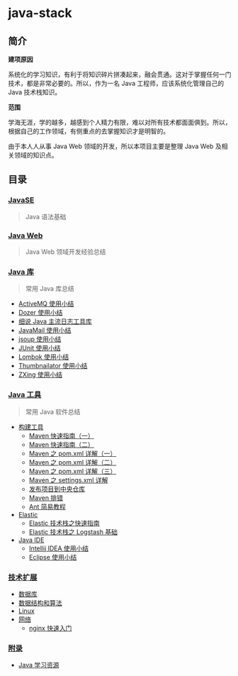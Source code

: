# java-stack

## 简介

**建项原因**

系统化的学习知识，有利于将知识碎片拼凑起来，融会贯通。这对于掌握任何一门技术，都是非常必要的。所以，作为一名 Java 工程师，应该系统化管理自己的 Java 技术栈知识。

**范围**

学海无涯，学的越多，越感到个人精力有限，难以对所有技术都面面俱到。所以，根据自己的工作领域，有侧重点的去掌握知识才是明智的。

由于本人人从事 Java Web 领域的开发，所以本项目主要是整理 Java Web 及相关领域的知识点。

## 目录

### [JavaSE](https://github.com/dunwu/JavaSE)

> Java 语法基础

### [Java Web](https://github.com/dunwu/JavaWeb)

> Java Web 领域开发经验总结

### [Java 库](docs/javalib/README.md)

> 常用 Java 库总结

* [ActiveMQ 使用小结](docs/javalib/activemq.md)
* [Dozer 使用小结](docs/javalib/dozer.md)
* [细说 Java 主流日志工具库](docs/javalib/java-log.md)
* [JavaMail 使用小结](docs/javalib/javamail.md)
* [jsoup 使用小结](docs/javalib/jsoup.md)
* [JUnit 使用小结](docs/javalib/junit.md)
* [Lombok 使用小结](docs/javalib/lombok.md)
* [Thumbnailator 使用小结](docs/javalib/thumbnailator.md)
* [ZXing 使用小结](docs/javalib/zxing.md)

### [Java 工具](docs/javatool/README.md)

> 常用 Java 软件总结

* [构建工具](docs/javatool/build/README.md)
  * [Maven 快速指南（一）](docs/javatool/build/maven/maven-quickstart-01.md)
  * [Maven 快速指南（二）](docs/javatool/build/maven/maven-quickstart-02.md)
  * [Maven 之 pom.xml 详解（一）](docs/javatool/build/maven/maven-pom-01.md)
  * [Maven 之 pom.xml 详解（二）](docs/javatool/build/maven/maven-pom-02.md)
  * [Maven 之 pom.xml 详解（三）](docs/javatool/build/maven/maven-pom-03.md)
  * [Maven 之 settings.xml 详解](docs/javatool/build/maven/maven-settings-config.md)
  * [发布项目到中央仓库](docs/javatool/build/maven/maven-deploy.md)
  * [Maven 排错](docs/javatool/build/maven/maven-faq.md)
  * [Ant 简易教程](docs/javatool/build/ant.md)
* [Elastic](docs/javatool/elastic/README.md)
  * [Elastic 技术栈之快速指南](docs/javatool/elastic/elastic-quickstart.md)
  * [Elastic 技术栈之 Logstash 基础](docs/javatool/elastic/elastic-logstash.md)
* [Java IDE](docs/javatool/ide/README.md)
  * [Intellij IDEA 使用小结](docs/javatool/ide/intellij.md)
  * [Eclipse 使用小结](docs/javatool/ide/eclipse.md)

### [技术扩展](docs/extend/README.md)

* [数据库](docs/extend/database.md)
* [数据结构和算法](docs/extend/algorithm.md)
* [Linux](docs/extend/os.md)
* [网络](docs/extend/web/README.md)
  * [nginx 快速入门](docs/extend/web/nginx-quickstart.md)
  
### [附录](docs/appendix/README.md)

* [Java 学习资源](docs/appendix/resources.md)
